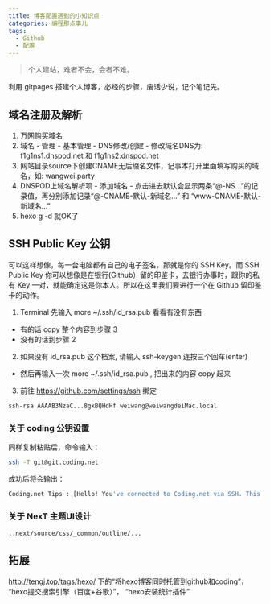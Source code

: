 ```yaml
---
title: 博客配置遇到的小知识点
categories: 编程那点事儿
tags:
  - Github
  - 配置
---
```

<blockquote class="blockquote-center">个人建站，难者不会，会者不难。
</blockquote>

<!--more-->

利用 gitpages 搭建个人博客，必经的步骤，废话少说，记个笔记先。

## 域名注册及解析

1. 万网购买域名
2. 域名 - 管理 - 基本管理 - DNS修改/创建 - 修改域名DNS为: f1g1ns1.dnspod.net 和 f1g1ns2.dnspod.net
3. 网站目录source下创建CNAME无后缀名文件，记事本打开里面填写购买的域名，如: wangwei.party
4. DNSPOD上域名解析项 - 添加域名 - 点击进去默认会显示两条“@-NS...”的记录值，再分别添加记录“@-CNAME-默认-新域名...” 和 “www-CNAME-默认-新域名...”
5. hexo g -d 就OK了

## SSH Public Key 公钥

可以这样想像，每一台电脑都有自己的电子签名，那就是你的 SSH Key。而 SSH Public Key 你可以想像是在银行(Github）留的印鉴卡，去银行办事时，跟你的私有 Key 一对，就能确定这是你本人。所以在这里我们要进行一个在 Github 留印鉴卡的动作。

1. Terminal 先输入 more ~/.ssh/id_rsa.pub 看看有没有东西
 - 有的话 copy 整个内容到步骤 3
 - 没有的话到步骤 2
2. 如果没有 id_rsa.pub 这个档案, 请输入 ssh-keygen 连按三个回车(enter)
 - 然后再输入一次 more ~/.ssh/id_rsa.pub , 把出来的内容 copy 起来
3. 前往 https://github.com/settings/ssh 绑定

``` bash
ssh-rsa AAAAB3NzaC...8gkBQHdHf weiwang@weiwangdeiMac.local
```
### 关于 coding 公钥设置

同样复制粘贴后，命令输入：

``` bash
ssh -T git@git.coding.net
```

成功后将会输出：

``` bash
Coding.net Tips : [Hello! You've connected to Coding.net via SSH. This is a deploy key.]
```

### 关于 NexT 主题UI设计

``` bash
..next/source/css/_common/outline/...
```

## 拓展

http://tengj.top/tags/hexo/  下的“将hexo博客同时托管到github和coding”， “hexo提交搜索引擎（百度+谷歌）”， “hexo安装统计插件”
